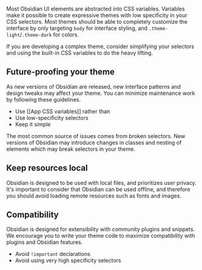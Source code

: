 Most Obsidian UI elements are abstracted into CSS variables. Variables make it possible to create expressive themes with low specificity in your CSS selectors. Most themes should be able to completely customize the interface by only targeting `body` for interface styling, and `.theme-light`/`.theme-dark` for colors.

If you are developing a complex theme, consider simplifying your selectors and using the built-in CSS variables to do the heavy lifting.

## Future-proofing your theme

As new versions of Obsidian are released, new interface patterns and design tweaks may affect your theme. You can minimize maintenance work by following these guidelines.

- Use [[App CSS variables]] rather than
- Use low-specificity selectors
- Keep it simple

The most common source of issues comes from broken selectors. New versions of Obsidian may introduce changes in classes and nesting of elements which may break selectors in your theme.

## Keep resources local

Obsidian is designed to be used with local files, and prioritizes user privacy. It's important to consider that Obsidian can be used offline, and therefore you should avoid loading remote resources such as fonts and images.

## Compatibility

Obsidian is designed for extensibility with community plugins and snippets. We encourage you to write your theme code to maximize compatibility with plugins and Obsidian features.

- Avoid `!important` declarations
- Avoid using very high specificity selectors
